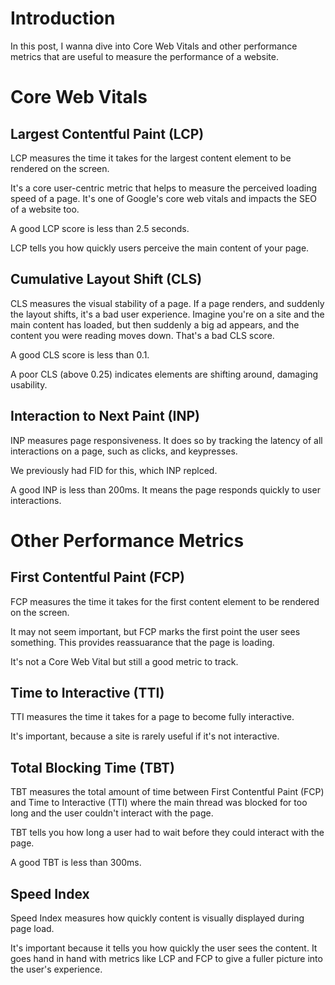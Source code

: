# Introduction

In this post, I wanna dive into Core Web Vitals and other performance metrics that are useful to measure the performance of a website.

# Core Web Vitals

## Largest Contentful Paint (LCP)

LCP measures the time it takes for the largest content element to be rendered on the screen.

It's a core user-centric metric that helps to measure the perceived loading speed of a page. It's one of Google's core web vitals and impacts the SEO of a website too.

A good LCP score is less than 2.5 seconds.

LCP tells you how quickly users perceive the main content of your page.

## Cumulative Layout Shift (CLS)

CLS measures the visual stability of a page. If a page renders, and suddenly the layout shifts, it's a bad user experience. Imagine you're on a site and the main content has loaded, but then suddenly a big ad appears, and the content you were reading moves down. That's a bad CLS score.

A good CLS score is less than 0.1.

A poor CLS (above 0.25) indicates elements are shifting around, damaging usability.

## Interaction to Next Paint (INP)

INP measures page responsiveness. It does so by tracking the latency of all interactions on a page, such as clicks, and keypresses.

We previously had FID for this, which INP replced.

A good INP is less than 200ms. It means the page responds quickly to user interactions.

# Other Performance Metrics

## First Contentful Paint (FCP)

FCP measures the time it takes for the first content element to be rendered on the screen.

It may not seem important, but FCP marks the first point the user sees something. This provides reassuarance that the page is loading.

It's not a Core Web Vital but still a good metric to track.

## Time to Interactive (TTI)

TTI measures the time it takes for a page to become fully interactive.

It's important, because a site is rarely useful if it's not interactive.

## Total Blocking Time (TBT)

TBT measures the total amount of time between First Contentful Paint (FCP) and Time to Interactive (TTI) where the main thread was blocked for too long and the user couldn't interact with the page.

TBT tells you how long a user had to wait before they could interact with the page.

A good TBT is less than 300ms.

## Speed Index

Speed Index measures how quickly content is visually displayed during page load.

It's important because it tells you how quickly the user sees the content. It goes hand in hand with metrics like LCP and FCP to give a fuller picture into the user's experience.

